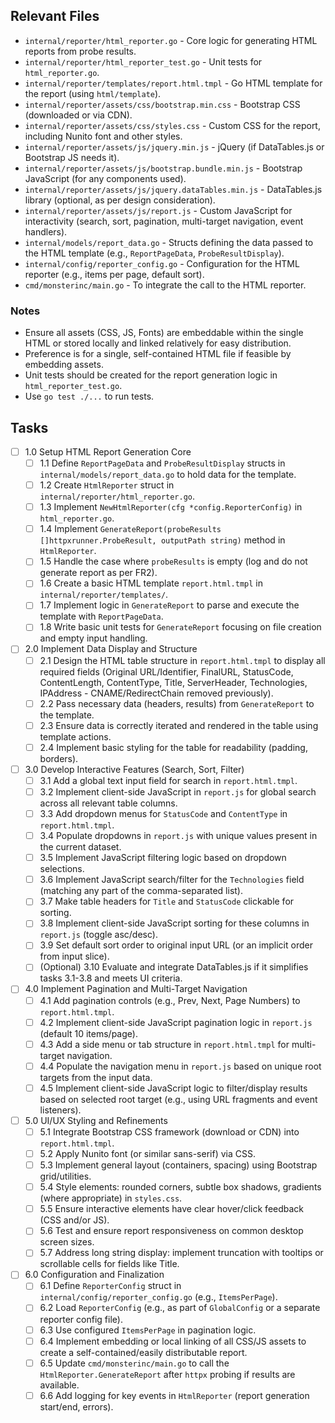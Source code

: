 ## Relevant Files

- `internal/reporter/html_reporter.go` - Core logic for generating HTML reports from probe results.
- `internal/reporter/html_reporter_test.go` - Unit tests for `html_reporter.go`.
- `internal/reporter/templates/report.html.tmpl` - Go HTML template for the report (using `html/template`).
- `internal/reporter/assets/css/bootstrap.min.css` - Bootstrap CSS (downloaded or via CDN).
- `internal/reporter/assets/css/styles.css` - Custom CSS for the report, including Nunito font and other styles.
- `internal/reporter/assets/js/jquery.min.js` - jQuery (if DataTables.js or Bootstrap JS needs it).
- `internal/reporter/assets/js/bootstrap.bundle.min.js` - Bootstrap JavaScript (for any components used).
- `internal/reporter/assets/js/jquery.dataTables.min.js` - DataTables.js library (optional, as per design consideration).
- `internal/reporter/assets/js/report.js` - Custom JavaScript for interactivity (search, sort, pagination, multi-target navigation, event handlers).
- `internal/models/report_data.go` - Structs defining the data passed to the HTML template (e.g., `ReportPageData`, `ProbeResultDisplay`).
- `internal/config/reporter_config.go` - Configuration for the HTML reporter (e.g., items per page, default sort).
- `cmd/monsterinc/main.go` - To integrate the call to the HTML reporter.

### Notes

- Ensure all assets (CSS, JS, Fonts) are embeddable within the single HTML or stored locally and linked relatively for easy distribution.
- Preference is for a single, self-contained HTML file if feasible by embedding assets.
- Unit tests should be created for the report generation logic in `html_reporter_test.go`.
- Use `go test ./...` to run tests.

## Tasks

- [ ] 1.0 Setup HTML Report Generation Core
  - [ ] 1.1 Define `ReportPageData` and `ProbeResultDisplay` structs in `internal/models/report_data.go` to hold data for the template.
  - [ ] 1.2 Create `HtmlReporter` struct in `internal/reporter/html_reporter.go`.
  - [ ] 1.3 Implement `NewHtmlReporter(cfg *config.ReporterConfig)` in `html_reporter.go`.
  - [ ] 1.4 Implement `GenerateReport(probeResults []httpxrunner.ProbeResult, outputPath string)` method in `HtmlReporter`.
  - [ ] 1.5 Handle the case where `probeResults` is empty (log and do not generate report as per FR2).
  - [ ] 1.6 Create a basic HTML template `report.html.tmpl` in `internal/reporter/templates/`.
  - [ ] 1.7 Implement logic in `GenerateReport` to parse and execute the template with `ReportPageData`.
  - [ ] 1.8 Write basic unit tests for `GenerateReport` focusing on file creation and empty input handling.

- [ ] 2.0 Implement Data Display and Structure
  - [ ] 2.1 Design the HTML table structure in `report.html.tmpl` to display all required fields (Original URL/Identifier, FinalURL, StatusCode, ContentLength, ContentType, Title, ServerHeader, Technologies, IPAddress - CNAME/RedirectChain removed previously).
  - [ ] 2.2 Pass necessary data (headers, results) from `GenerateReport` to the template.
  - [ ] 2.3 Ensure data is correctly iterated and rendered in the table using template actions.
  - [ ] 2.4 Implement basic styling for the table for readability (padding, borders).

- [ ] 3.0 Develop Interactive Features (Search, Sort, Filter)
  - [ ] 3.1 Add a global text input field for search in `report.html.tmpl`.
  - [ ] 3.2 Implement client-side JavaScript in `report.js` for global search across all relevant table columns.
  - [ ] 3.3 Add dropdown menus for `StatusCode` and `ContentType` in `report.html.tmpl`.
  - [ ] 3.4 Populate dropdowns in `report.js` with unique values present in the current dataset.
  - [ ] 3.5 Implement JavaScript filtering logic based on dropdown selections.
  - [ ] 3.6 Implement JavaScript search/filter for the `Technologies` field (matching any part of the comma-separated list).
  - [ ] 3.7 Make table headers for `Title` and `StatusCode` clickable for sorting.
  - [ ] 3.8 Implement client-side JavaScript sorting for these columns in `report.js` (toggle asc/desc).
  - [ ] 3.9 Set default sort order to original input URL (or an implicit order from input slice).
  - [ ] (Optional) 3.10 Evaluate and integrate DataTables.js if it simplifies tasks 3.1-3.8 and meets UI criteria.

- [ ] 4.0 Implement Pagination and Multi-Target Navigation
  - [ ] 4.1 Add pagination controls (e.g., Prev, Next, Page Numbers) to `report.html.tmpl`.
  - [ ] 4.2 Implement client-side JavaScript pagination logic in `report.js` (default 10 items/page).
  - [ ] 4.3 Add a side menu or tab structure in `report.html.tmpl` for multi-target navigation.
  - [ ] 4.4 Populate the navigation menu in `report.js` based on unique root targets from the input data.
  - [ ] 4.5 Implement client-side JavaScript logic to filter/display results based on selected root target (e.g., using URL fragments and event listeners).

- [ ] 5.0 UI/UX Styling and Refinements
  - [ ] 5.1 Integrate Bootstrap CSS framework (download or CDN) into `report.html.tmpl`.
  - [ ] 5.2 Apply Nunito font (or similar sans-serif) via CSS.
  - [ ] 5.3 Implement general layout (containers, spacing) using Bootstrap grid/utilities.
  - [ ] 5.4 Style elements: rounded corners, subtle box shadows, gradients (where appropriate) in `styles.css`.
  - [ ] 5.5 Ensure interactive elements have clear hover/click feedback (CSS and/or JS).
  - [ ] 5.6 Test and ensure report responsiveness on common desktop screen sizes.
  - [ ] 5.7 Address long string display: implement truncation with tooltips or scrollable cells for fields like Title.

- [ ] 6.0 Configuration and Finalization
  - [ ] 6.1 Define `ReporterConfig` struct in `internal/config/reporter_config.go` (e.g., `ItemsPerPage`).
  - [ ] 6.2 Load `ReporterConfig` (e.g., as part of `GlobalConfig` or a separate reporter config file).
  - [ ] 6.3 Use configured `ItemsPerPage` in pagination logic.
  - [ ] 6.4 Implement embedding or local linking of all CSS/JS assets to create a self-contained/easily distributable report.
  - [ ] 6.5 Update `cmd/monsterinc/main.go` to call the `HtmlReporter.GenerateReport` after `httpx` probing if results are available.
  - [ ] 6.6 Add logging for key events in `HtmlReporter` (report generation start/end, errors). 